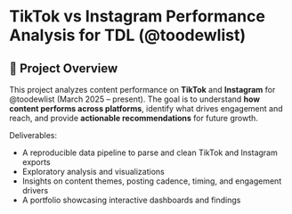 # TikTok vs Instagram Performance Analysis for TDL (@toodewlist)
## 📌 Project Overview

This project analyzes content performance on **TikTok** and **Instagram** for @toodewlist (March 2025 – present).
The goal is to understand **how content performs across platforms**, identify what drives engagement and reach, and provide **actionable recommendations** for future growth.

Deliverables:
* A reproducible data pipeline to parse and clean TikTok and Instagram exports
* Exploratory analysis and visualizations
* Insights on content themes, posting cadence, timing, and engagement drivers
* A portfolio showcasing interactive dashboards and findings
